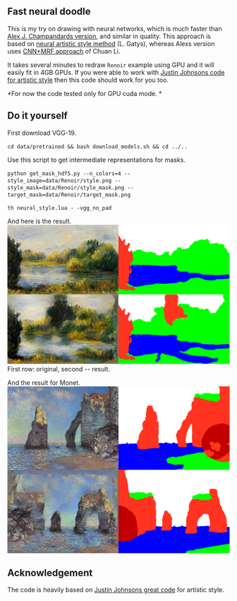 ## Fast neural doodle

This is my try on drawing with neural networks, which is much faster than [Alex J. Champandards version](https://github.com/alexjc/neural-doodle), and similar in quality. This approach is based on [neural artistic style method](http://arxiv.org/abs/1508.06576) (L. Gatys), whereas Alexs version uses [CNN+MRF approach](http://arxiv.org/abs/1601.04589) of Chuan Li.

It takes several minutes to redraw `Renoir` example using GPU and it will easily fit in 4GB GPUs. If you were able to work with [Justin Johnsons code for artistic style](https://github.com/jcjohnson/neural-style) then this code should work for you too. 

*For now the code tested only for GPU cuda mode. *
## Do it yourself

First download VGG-19.
```
cd data/pretrained && bash download_models.sh && cd ../..
```

Use this script to get intermediate representations for masks. 
```
python get_mask_hdf5.py --n_colors=4 --style_image=data/Renoir/style.png --style_mask=data/Renoir/style_mask.png --target_mask=data/Renoir/target_mask.png
```

```
th neural_style.lua - -vgg_no_pad
```
And here is the result.
![Renoir](data/Renoir/grid.png)
First row: original, second -- result.

And the result for Monet.
![Renoir](data/Monet/grid.png)


## Acknowledgement

The code is heavily based on [Justin Johnsons great code](https://github.com/jcjohnson/neural-style) for artistic style.